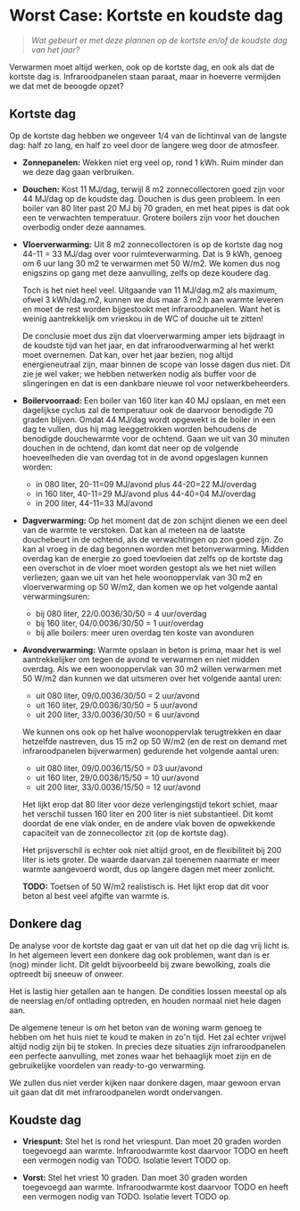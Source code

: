 # Worst Case: Kortste en koudste dag

> *Wat gebeurt er met deze plannen op de kortste en/of de
> koudste dag van het jaar?*

Verwarmen moet altijd werken, ook op de kortste dag, en ook als dat
de kortste dag is.  Infraroodpanelen staan paraat, maar in hoeverre
vermijden we dat met de beoogde opzet?


## Kortste dag

Op de kortste dag hebben we ongeveer 1/4 van de lichtinval van de
langste dag: half zo lang, en half zo veel door de langere weg door
de atmosfeer.

  * **Zonnepanelen:** Wekken niet erg veel op, rond 1 kWh.  Ruim minder dan
    we deze dag gaan verbruiken.

  * **Douchen:** Kost 11 MJ/dag, terwijl 8 m2 zonnecollectoren goed zijn
    voor 44 MJ/dag op de koudste dag.  Douchen is dus geen probleem.
    In een boiler van 80 liter past 20 MJ bij 70 graden, en met heat
    pipes is dat ook een te verwachten temperatuur.  Grotere boilers
    zijn voor het douchen overbodig onder deze aannames.

  * **Vloerverwarming:** Uit 8 m2 zonnecollectoren is op de kortste dag
    nog 44-11 = 33 MJ/dag over voor ruimteverwarming.  Dat is 9 kWh,
    genoeg om 6 uur lang 30 m2 te verwarmen met 50 W/m2.  We komen dus
    nog enigszins op gang met deze aanvulling, zelfs op deze koudere dag.

    Toch is het niet heel veel.  Uitgaande van 11 MJ/dag.m2 als maximum,
    ofwel 3 kWh/dag.m2, kunnen we dus maar 3 m2.h aan warmte leveren en
    moet de rest worden bijgestookt met infraroodpanelen.  Want het is
    weinig aantrekkelijk om vrieskou in de WC of douche uit te zitten!

    De conclusie moet dus zijn dat vloerverwarming amper iets bijdraagt
    in de koudste tijd van het jaar, en dat infraroodverwarming al het
    werkt moet overnemen.  Dat kan, over het jaar bezien, nog altijd
    energieneutraal zijn, maar binnen de scope van losse dagen dus niet.
    Dit zie je wel vaker; we hebben netwerken nodig als buffer voor de
    slingeringen en dat is een dankbare nieuwe rol voor netwerkbeheerders.

  * **Boilervoorraad:** Een boiler van 160 liter kan 40 MJ opslaan, en met
    een dagelijkse cyclus zal de temperatuur ook de daarvoor benodigde
    70 graden blijven.  Omdat 44 MJ/dag wordt opgewekt is de boiler in
    een dag te vullen, dus hij mag leeggetrokken worden behoudens de
    benodigde douchewarmte voor de ochtend.  Gaan we uit van 30 minuten
    douchen in de ochtend, dan komt dat neer op de volgende hoeveelheden
    die van overdag tot in de avond opgeslagen kunnen worden:

      - in 080 liter, 20-11=09 MJ/avond plus 44-20=22 MJ/overdag
      - in 160 liter, 40-11=29 MJ/avond plus 44-40=04 MJ/overdag
      - in 200 liter, 44-11=33 MJ/avond

  * **Dagverwarming:** Op het moment dat de zon schijnt dienen we een deel
    van de warmte te verstoken.  Dat kan al meteen na de laatste
    douchebeurt in de ochtend, als de verwachtingen op zon goed zijn.
    Zo kan al vroeg in de dag begonnen worden met betonverwarming.
    Midden overdag kan de energie zo goed toevloeien dat zelfs op de
    kortste dag een overschot in de vloer moet worden gestopt als we
    het niet willen verliezen; gaan we uit van het hele woonoppervlak
    van 30 m2 en vloerverwarming op 50 W/m2, dan komen we op het
    volgende aantal verwarmingsuren:

      - bij 080 liter, 22/0.0036/30/50 = 4 uur/overdag
      - bij 160 liter, 04/0.0036/30/50 = 1 uur/overdag
      - bij alle boilers: meer uren overdag ten koste van avonduren

  * **Avondverwarming:** Warmte opslaan in beton is prima, maar het is wel
    aantrekkelijker om tegen de avond te verwarmen en niet midden
    overdag.  Als we een woonoppervlak van 30 m2 willen verwarmen met
    50 W/m2 dan kunnen we dat uitsmeren over het volgende aantal uren:

      - uit 080 liter, 09/0.0036/30/50 = 2 uur/avond
      - uit 160 liter, 29/0.0036/30/50 = 5 uur/avond
      - uit 200 liter, 33/0.0036/30/50 = 6 uur/avond

    We kunnen ons ook op het halve woonoppervlak terugtrekken en daar
    hetzelfde nastreven, dus 15 m2 op 50 W/m2 (en de rest on demand met
    infraroodpanelen bijverwarmen) gedurende het volgende aantal uren:

      - uit 080 liter, 09/0.0036/15/50 = 03 uur/avond
      - uit 160 liter, 29/0.0036/15/50 = 10 uur/avond
      - uit 200 liter, 33/0.0036/15/50 = 12 uur/avond

    Het lijkt erop dat 80 liter voor deze verlengingstijd tekort schiet,
    maar het verschil tussen 160 liter en 200 liter is niet substantieel.
    Dit komt doordat de ene vlak onder, en de andere vlak boven de
    opwekkende capaciteit van de zonnecollector zit (op de kortste dag).

    Het prijsverschil is echter ook niet altijd groot, en de flexibiliteit
    bij 200 liter is iets groter.  De waarde daarvan zal toenemen naarmate
    er meer warmte aangevoerd wordt, dus op langere dagen met meer zonlicht.

    **TODO:** Toetsen of 50 W/m2 realistisch is.  Het lijkt erop dat dit
    voor beton al best veel afgifte van warmte is.


## Donkere dag

De analyse voor de kortste dag gaat er van uit dat het op die dag vrij
licht is.  In het algemeen levert een donkere dag ook problemen, want
dan is er (nog) minder licht.  Dit geldt bijvoorbeeld bij zware
bewolking, zoals die optreedt bij sneeuw of onweer.

Het is lastig hier getallen aan te hangen.  De condities lossen meestal
op als de neerslag en/of ontlading optreden, en houden normaal niet hele
dagen aan.

De algemene teneur is om het beton van de woning warm genoeg te hebben
om het huis niet te koud te maken in zo'n tijd.  Het zal echter vrijwel
altijd nodig zijn bij te stoken.  In precies deze situaties zijn
infraroodpanelen een perfecte aanvulling, met zones waar het behaaglijk
moet zijn en de gebruikelijke voordelen van ready-to-go verwarming.

We zullen dus niet verder kijken naar donkere dagen, maar gewoon ervan
uit gaan dat dit met infraroodpanelen wordt ondervangen.


## Koudste dag

  * **Vriespunt:**
    Stel het is rond het vriespunt.  Dan moet 20 graden worden toegevoegd
    aan warmte.  Infraroodwarmte kost daarvoor TODO en heeft een vermogen
    nodig van TODO.  Isolatie levert TODO op.

  * **Vorst:**
    Stel het vriest 10 graden.  Dan moet 30 graden worden toegevoegd aan
    warmte.  Infraroodwarmte kost daarvoor TODO en heeft een vermogen
    nodig van TODO.  Isolatie levert TODO op.


